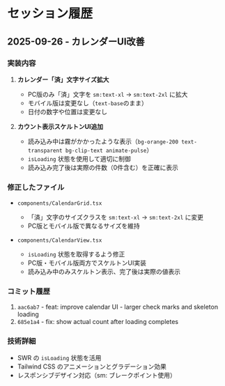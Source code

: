 # セッション履歴

## 2025-09-26 - カレンダーUI改善

### 実装内容

1. **カレンダー「済」文字サイズ拡大**
   - PC版のみ「済」文字を `sm:text-xl` → `sm:text-2xl` に拡大
   - モバイル版は変更なし（`text-base`のまま）
   - 日付の数字や位置は変更なし

2. **カウント表示スケルトンUI追加**
   - 読み込み中は霧がかかったような表示（`bg-orange-200 text-transparent bg-clip-text animate-pulse`）
   - `isLoading` 状態を使用して適切に制御
   - 読み込み完了後は実際の件数（0件含む）を正確に表示

### 修正したファイル

- `components/CalendarGrid.tsx`
  - 「済」文字のサイズクラスを `sm:text-xl` → `sm:text-2xl` に変更
  - PC版とモバイル版で異なるサイズを維持

- `components/CalendarView.tsx`
  - `isLoading` 状態を取得するよう修正
  - PC版・モバイル版両方でスケルトンUI実装
  - 読み込み中のみスケルトン表示、完了後は実際の値表示

### コミット履歴

1. `aac6ab7` - feat: improve calendar UI - larger check marks and skeleton loading
2. `685e1a4` - fix: show actual count after loading completes

### 技術詳細

- SWR の `isLoading` 状態を活用
- Tailwind CSS のアニメーションとグラデーション効果
- レスポンシブデザイン対応（sm: ブレークポイント使用）